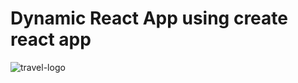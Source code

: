 # Dynamic React App using create react app

![travel-logo](https://user-images.githubusercontent.com/32553276/178182203-be4c697f-cf78-4cef-a97a-75d4edf1564f.png)

